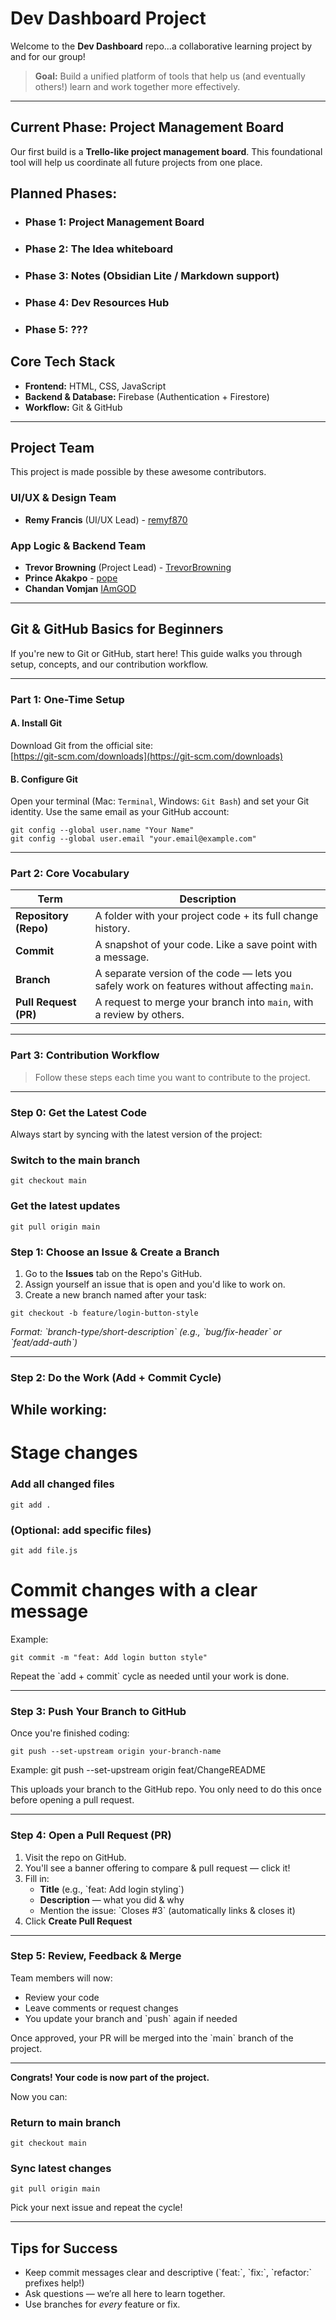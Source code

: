 # Dev Dashboard Project

Welcome to the **Dev Dashboard** repo...a collaborative learning project by and for our group!

> **Goal:** Build a unified platform of tools that help us (and eventually others!) learn and work together more effectively.

---

## Current Phase: Project Management Board

Our first build is a **Trello-like project management board**. This foundational tool will help us coordinate all future projects from one place.

## Planned Phases:

- ### Phase 1: Project Management Board
- ### Phase 2: The Idea whiteboard
- ### Phase 3: Notes (Obsidian Lite / Markdown support)
- ### Phase 4: Dev Resources Hub
- ### Phase 5: ???

## Core Tech Stack

- **Frontend:** HTML, CSS, JavaScript
- **Backend & Database:** Firebase (Authentication + Firestore)
- **Workflow:** Git & GitHub

---

## Project Team

This project is made possible by these awesome contributors.

### UI/UX & Design Team

- **Remy Francis** (UI/UX Lead) - [remyf870](https://www.github.com/remyf870)

### App Logic & Backend Team

- **Trevor Browning** (Project Lead) - [TrevorBrowning](https://github.com/trevorbrowning)
- **Prince Akakpo** - [pope](https://github.com/thesyntaxdude)
- **Chandan Vomjan** [IAmGOD](https://github.com/learnednp)
---

## Git & GitHub Basics for Beginners

If you're new to Git or GitHub, start here! This guide walks you through setup, concepts, and our contribution workflow.

---

### Part 1: One-Time Setup

#### A. Install Git

Download Git from the official site:  
[https://git-scm.com/downloads](https://git-scm.com/downloads)

#### B. Configure Git

Open your terminal (Mac: `Terminal`, Windows: `Git Bash`) and set your Git identity. Use the same email as your GitHub account:

```
git config --global user.name "Your Name"
git config --global user.email "your.email@example.com"
```

---

### Part 2: Core Vocabulary

| Term                  | Description                                                                                 |
| --------------------- | ------------------------------------------------------------------------------------------- |
| **Repository (Repo)** | A folder with your project code + its full change history.                                  |
| **Commit**            | A snapshot of your code. Like a save point with a message.                                  |
| **Branch**            | A separate version of the code — lets you safely work on features without affecting `main`. |
| **Pull Request (PR)** | A request to merge your branch into `main`, with a review by others.                        |

---

### Part 3: Contribution Workflow

> Follow these steps each time you want to contribute to the project.

---

### Step 0: Get the Latest Code

Always start by syncing with the latest version of the project:

### Switch to the main branch

```
git checkout main
```

### Get the latest updates

```
git pull origin main
```

### Step 1: Choose an Issue & Create a Branch

1. Go to the **Issues** tab on the Repo's GitHub.
2. Assign yourself an issue that is open and you'd like to work on.
3. Create a new branch named after your task:

```
git checkout -b feature/login-button-style
```

_Format: \`branch-type/short-description\` (e.g., \`bug/fix-header\` or \`feat/add-auth\`)_

---

### Step 2: Do the Work (Add + Commit Cycle)

## While working:

# Stage changes

### Add all changed files

```
git add .
```

### (Optional: add specific files)

```
git add file.js
```

# Commit changes with a clear message

Example:

```
git commit -m "feat: Add login button style"
```

Repeat the \`add + commit\` cycle as needed until your work is done.

---

### Step 3: Push Your Branch to GitHub

Once you're finished coding:

```
git push --set-upstream origin your-branch-name
```

Example: git push --set-upstream origin feat/ChangeREADME

This uploads your branch to the GitHub repo.
You only need to do this once before opening a pull request.

---

### Step 4: Open a Pull Request (PR)

1. Visit the repo on GitHub.
2. You'll see a banner offering to compare & pull request — click it!
3. Fill in:
   - **Title** (e.g., \`feat: Add login styling\`)
   - **Description** — what you did & why
   - Mention the issue: \`Closes #3\` (automatically links & closes it)
4. Click **Create Pull Request**

---

### Step 5: Review, Feedback & Merge

Team members will now:

- Review your code
- Leave comments or request changes
- You update your branch and \`push\` again if needed

Once approved, your PR will be merged into the \`main\` branch of the project.

---

**Congrats! Your code is now part of the project.**

Now you can:

### Return to main branch

```
git checkout main
```

### Sync latest changes

```
git pull origin main
```

Pick your next issue and repeat the cycle!

---

## Tips for Success

- Keep commit messages clear and descriptive (\`feat:\`, \`fix:\`, \`refactor:\` prefixes help!)
- Ask questions — we’re all here to learn together.
- Use branches for _every_ feature or fix.
